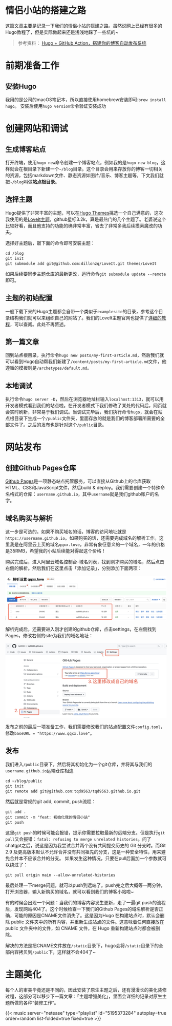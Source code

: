# 情侣小站的搭建之路


<!--more-->

这篇文章主要是记录一下我们的情侣小站的搭建之路。虽然说网上已经有很多的Hugo教程了，但是实际做起来还是浅浅地踩了一些坑的~

> 参考资料：
> [Hugo + GitHub Action，搭建你的博客自动发布系统](https://sspai.com/post/73512)

# 前期准备工作
## 安装Hugo
我用的是公司的macOS笔记本，所以直接使用homebrew安装即可:`brew install hugo`。
安装后使用`hugo version`命令验证安装成功

# 创建网站和调试
## 生成博客站点
打开终端，使用`hugo new`命令创建一个博客站点，例如我的是`hugo new blog`，这样就会在根目录下新建一个`~/blog`目录。这个目录会用来存放你的博客一切相关的资源，包括markdown文件、静态资源如图片/音乐、博客主题等，下文我们就把`~/blog`叫做**站点根目录**。

## 选择主题
Hugo提供了非常丰富的主题，可以在[Hugo Themes](https://themes.gohugo.io/)挑选一个自己满意的，这次我使用的是[LoveIt主题](https://github.com/dillonzq/LoveIt?tab=readme-ov-file)，github星标3.2k，算是最热门的几个主题了。老婆说这个比较好看，而且他支持的功能的确非常丰富，省去了非常多我后续摸索魔改的功夫。

选择好主题后，敲下面的命令即可安装主题：
```
cd /blog
git init
git submodule add git@github.com:dillonzq/LoveIt.git themes/LoveIt
```

如果后续要同步主题仓库的最新更改，运行命令`git submodule update --remote`即可。

## 主题的初始配置
一般下载下来的Hugo主题都会自带一个类似于`examplesite`的目录，参考这个目录结构我们就可以来组织自己的网站了。我们的LoveIt主题官网也提供了[详细的教程](https://hugoloveit.com/zh-cn/)，可以查阅。此处不再赘述。

## 第一篇文章
回到站点根目录，执行命令`hugo new posts/my-first-article.md`，然后我们就可以看到Hugo自动帮我们新建了`/content/posts/my-first-article.md`文件，他遵循的模板则是`/archetypes/default.md`。

## 本地调试
执行命令`hugo server -D`，然后在浏览器地址栏输入`localhost:1313`，就可以用开发者模式看到我们的站点啦。在开发者模式下我们修改了某处的代码后，网页就会实时刷新，非常易于我们调试。当调试完毕后，我们执行命令`hugo`，就会在站点根目录下生成一个`/public`文件夹，里面存放的就是我们的博客部署所需要的全部文件了。之后的发布也是针对这个`/public`目录。

# 网站发布
## 创建Github Pages仓库
[Github Pages](https://docs.github.com/zh/pages/getting-started-with-github-pages/about-github-pages)是一项静态站点托管服务，可以直接从Github上的仓库获取HTML、CSS和JavaScript文件，然后build & deploy。我们需要创建一个特殊命名格式的仓库：`username.github.io`，其中`username`就是我们github账户的名字。

## 域名购买与解析
这一步是可选的。如果不购买域名的话，博客的访问地址就是`https://username.github.io`。如果购买的话，还需要完成域名的解析工作。这里我是在阿里云上买的域名`qqxx.love`，非常有象征意义的一个域名，一年的价格是35RMB，希望我的小站后续能对得起这个价格！

购买完成后，进入阿里云域名控制台-域名列表，找到刚才购买的域名，然后点击右侧的解析。然后我们在这里点击「添加记录」，分别添加下面两项：

![域名DNS解析](dns.png "域名DNS解析")

解析完成后，还需要进入刚才创建的github仓库，点击settings，在左侧找到Pages，修改右侧的site为我们的域名地址：

![修改GithubPages的site](github-page-sites.jpeg "修改GithubPages的site")

发布之前的最后一项准备工作，我们需要修改我们的站点配置文件`config.toml`，修改`baseURL = "https://www.qqxx.love"`。

## 发布
我们进入`/public`目录下，然后将其初始化为一个git仓库，并将其与我们的`username.github.io`远端仓库相连
```
cd ~/blog/public
git init
git remote add git@github.com:tqd9563/tqd9563.github.io.git
```

然后就是常规的git add, commit, push流程：
```
git add .
git commit -m "feat: 初始化我的情侣小站"
git push
```

这里`git push`的时候可能会报错，提示你需要拉取最新的远端分支。但是执行`git pull`又会报错：`fatal: refusing to merge unrelated histories`。问了chatgpt之后，说这是因为我尝试合并两个没有共同提交历史的 Git 分支时。而Git 2.9 及更高版本默认不允许合并没有共同祖先的分支，这是一种安全特性，用来避免合并本不应该合并的分支。
如果发生这种情况，只要在pull后面加一个参数就可以绕过了：
```
git pull origin main --allow-unrelated-histories
```

最后处理一下merge问题，就可以push到远端了。push完之后大概等一两分钟，打开浏览器，输入新购买的域名，就可以看到我们的博客小站啦~

有的时候会出现一个问题：当我们的博客内容发生更新，走了一遍git push的流程后，发现网站404了。这个时候检查一下我们的Github Pages的域名解析是否正确，可能的原因是CNAME文件消失了。这是因为Hugo 在构建站点时，默认会删除 public 文件夹中的所有内容，并重新生成站点的文件。这意味着任何直接放在 public 文件夹中的文件，如 CNAME 文件，在 Hugo 重新构建站点时都会被删除。

解决的方法是把CNAME文件放在`/static`目录下，hugo会将`/static`目录下的全部内容拷贝到`/public`下，这样就不会404了~

# 主题美化
每个人的审美毕竟还是不同的，因此安装了原生主题之后，还有漫漫长的美化装修过程，这部分可以移步下一篇文章：「主题增强美化」，里面会详细的记录对原生主题所做的各种“装修工作”。


{{< music server="netease" type="playlist" id="5195373284" autoplay=true order=random list-folded=true fixed=true >}}
